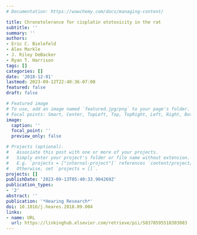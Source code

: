 ```yaml
---
# Documentation: https://wowchemy.com/docs/managing-content/

title: Chronotolerance for cisplatin ototoxicity in the rat
subtitle: ''
summary: ''
authors:
- Eric C. Bielefeld
- Alex Markle
- J. Riley DeBacker
- Ryan T. Harrison
tags: []
categories: []
date: '2018-12-01'
lastmod: 2023-09-12T22:40:36-07:00
featured: false
draft: false

# Featured image
# To use, add an image named `featured.jpg/png` to your page's folder.
# Focal points: Smart, Center, TopLeft, Top, TopRight, Left, Right, BottomLeft, Bottom, BottomRight.
image:
  caption: ''
  focal_point: ''
  preview_only: false

# Projects (optional).
#   Associate this post with one or more of your projects.
#   Simply enter your project's folder or file name without extension.
#   E.g. `projects = ["internal-project"]` references `content/project/deep-learning/index.md`.
#   Otherwise, set `projects = []`.
projects: []
publishDate: '2023-09-13T05:40:33.904269Z'
publication_types:
- '2'
abstract: ''
publication: '*Hearing Research*'
doi: 10.1016/j.heares.2018.09.004
links:
- name: URL
  url: https://linkinghub.elsevier.com/retrieve/pii/S0378595518303083
---
```

